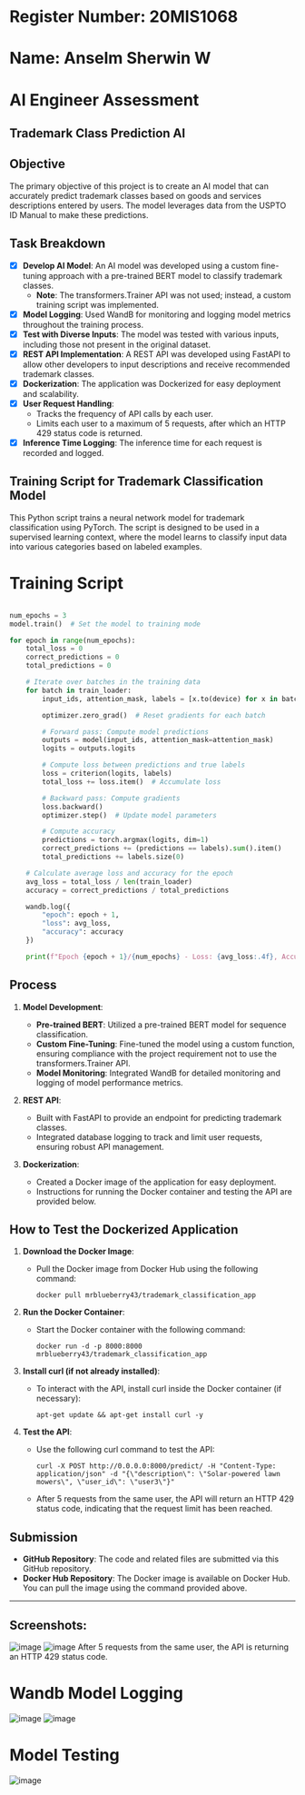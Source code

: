 # Register Number: 20MIS1068
# Name: Anselm Sherwin W
# AI Engineer Assessment 
## Trademark Class Prediction AI



## Objective

The primary objective of this project is to create an AI model that can accurately predict trademark classes based on goods and services descriptions entered by users. The model leverages data from the USPTO ID Manual to make these predictions.

## Task Breakdown

- [x] **Develop AI Model**: An AI model was developed using a custom fine-tuning approach with a pre-trained BERT model to classify trademark classes.
  - **Note**: The transformers.Trainer API was not used; instead, a custom training script was implemented.
- [x] **Model Logging**: Used WandB for monitoring and logging model metrics throughout the training process.
- [x] **Test with Diverse Inputs**: The model was tested with various inputs, including those not present in the original dataset.
- [x] **REST API Implementation**: A REST API was developed using FastAPI to allow other developers to input descriptions and receive recommended trademark classes.
- [x] **Dockerization**: The application was Dockerized for easy deployment and scalability.
- [x] **User Request Handling**:
  - Tracks the frequency of API calls by each user.
  - Limits each user to a maximum of 5 requests, after which an HTTP 429 status code is returned.
- [x] **Inference Time Logging**: The inference time for each request is recorded and logged.

## Training Script for Trademark Classification Model

This Python script trains a neural network model for trademark classification using PyTorch. The script is designed to be used in a supervised learning context, where the model learns to classify input data into various categories based on labeled examples.

# Training Script 
```python

num_epochs = 3
model.train()  # Set the model to training mode

for epoch in range(num_epochs):
    total_loss = 0
    correct_predictions = 0
    total_predictions = 0

    # Iterate over batches in the training data
    for batch in train_loader:
        input_ids, attention_mask, labels = [x.to(device) for x in batch]

        optimizer.zero_grad()  # Reset gradients for each batch

        # Forward pass: Compute model predictions
        outputs = model(input_ids, attention_mask=attention_mask)
        logits = outputs.logits

        # Compute loss between predictions and true labels
        loss = criterion(logits, labels)
        total_loss += loss.item()  # Accumulate loss

        # Backward pass: Compute gradients
        loss.backward()
        optimizer.step()  # Update model parameters

        # Compute accuracy
        predictions = torch.argmax(logits, dim=1)
        correct_predictions += (predictions == labels).sum().item()
        total_predictions += labels.size(0)

    # Calculate average loss and accuracy for the epoch
    avg_loss = total_loss / len(train_loader)
    accuracy = correct_predictions / total_predictions

    wandb.log({
        "epoch": epoch + 1,
        "loss": avg_loss,
        "accuracy": accuracy
    })

    print(f"Epoch {epoch + 1}/{num_epochs} - Loss: {avg_loss:.4f}, Accuracy: {accuracy:.4f}")


```



## Process

1. **Model Development**:
   - **Pre-trained BERT**: Utilized a pre-trained BERT model for sequence classification.
   - **Custom Fine-Tuning**: Fine-tuned the model using a custom function, ensuring compliance with the project requirement not to use the transformers.Trainer API.
   - **Model Monitoring**: Integrated WandB for detailed monitoring and logging of model performance metrics.

2. **REST API**:
   - Built with FastAPI to provide an endpoint for predicting trademark classes.
   - Integrated database logging to track and limit user requests, ensuring robust API management.

3. **Dockerization**:
   - Created a Docker image of the application for easy deployment.
   - Instructions for running the Docker container and testing the API are provided below.

## How to Test the Dockerized Application

1. **Download the Docker Image**:
   - Pull the Docker image from Docker Hub using the following command:
     ```
     docker pull mrblueberry43/trademark_classification_app
     ```

2. **Run the Docker Container**:
   - Start the Docker container with the following command:
     ```
     docker run -d -p 8000:8000 mrblueberry43/trademark_classification_app
     ```

3. **Install curl (if not already installed)**:
   - To interact with the API, install curl inside the Docker container (if necessary):
     ```
     apt-get update && apt-get install curl -y
     ```

4. **Test the API**:
   - Use the following curl command to test the API:
     ```
     curl -X POST http://0.0.0.0:8000/predict/ -H "Content-Type: application/json" -d "{\"description\": \"Solar-powered lawn mowers\", \"user_id\": \"user3\"}"
     ```
   - After 5 requests from the same user, the API will return an HTTP 429 status code, indicating that the request limit has been reached.

## Submission

- **GitHub Repository**: The code and related files are submitted via this GitHub repository.
- **Docker Hub Repository**: The Docker image is available on Docker Hub. You can pull the image using the command provided above.
 
---

## Screenshots:
![image](https://github.com/user-attachments/assets/52cc90a9-80c0-4f7e-9ca5-9daeb3523794)
![image](https://github.com/user-attachments/assets/32372648-da03-4f3a-92f4-84a5968add05)
After 5 requests from the same user, the API is returning an HTTP 429 status code.

# Wandb Model Logging
![image](https://github.com/user-attachments/assets/1298368d-59bd-401a-9f2f-e425fec565dd)
![image](https://github.com/user-attachments/assets/efcb2fc9-aa7d-4c8d-bcc4-992a2b904d00)

# Model Testing
![image](https://github.com/user-attachments/assets/678a726f-0bd8-441f-b9d0-372b859f2909)
